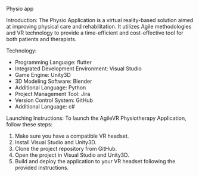 Physio app

Introduction:
The Physio Application is a virtual reality-based solution aimed at improving physical care and rehabilitation. It utilizes Agile methodologies and VR technology to provide a time-efficient and cost-effective tool for both patients and therapists.

Technology:
- Programming Language: flutter 
- Integrated Development Environment: Visual Studio
- Game Engine: Unity3D
- 3D Modeling Software: Blender
- Additional Language: Python
- Project Management Tool: Jira
- Version Control System: GitHub
- Additional Language: c#

Launching Instructions:
To launch the AgileVR Physiotherapy Application, follow these steps:
1. Make sure you have a compatible VR headset.
2. Install Visual Studio and Unity3D.
3. Clone the project repository from GitHub.
4. Open the project in Visual Studio and Unity3D.
5. Build and deploy the application to your VR headset following the provided instructions.

